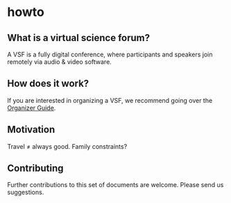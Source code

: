 # howto

## What is a virtual science forum?

A VSF is a fully digital conference, where participants and speakers join remotely via audio & video software.

## How does it work?

If you are interested in organizing a VSF, we recommend going over the [Organizer Guide](organizerguide.md).

## Motivation
Travel $\neq$ always good. Family constraints?


## Contributing
Further contributions to this set of documents are welcome. Please send us suggestions.
